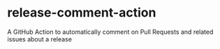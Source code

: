 # release-comment-action

A GitHub Action to automatically comment on Pull Requests and related issues about a release
